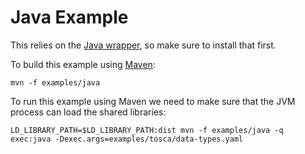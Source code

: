 Java Example
============

This relies on the [Java wrapper](../../wrappers/java/), so make sure to install that first.

To build this example using [Maven](https://maven.apache.org/):

    mvn -f examples/java

To run this example using Maven we need to make sure that the JVM process can load the shared
libraries:

    LD_LIBRARY_PATH=$LD_LIBRARY_PATH:dist mvn -f examples/java -q exec:java -Dexec.args=examples/tosca/data-types.yaml
